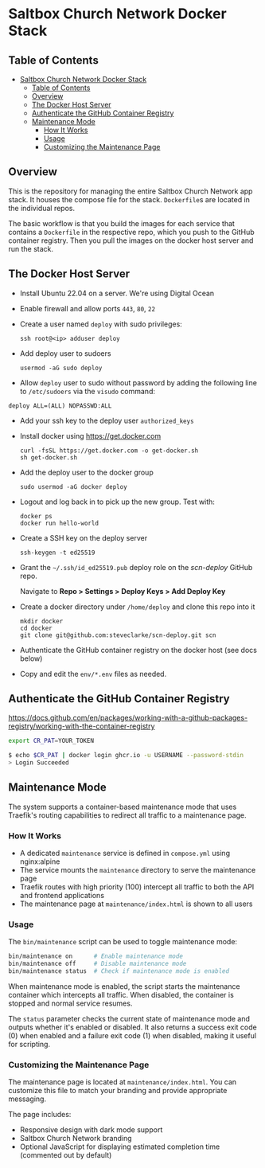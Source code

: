 # Saltbox Church Network Docker Stack

## Table of Contents

- [Saltbox Church Network Docker Stack](#saltbox-church-network-docker-stack)
  - [Table of Contents](#table-of-contents)
  - [Overview](#overview)
  - [The Docker Host Server](#the-docker-host-server)
  - [Authenticate the GitHub Container Registry](#authenticate-the-github-container-registry)
  - [Maintenance Mode](#maintenance-mode)
    - [How It Works](#how-it-works)
    - [Usage](#usage)
    - [Customizing the Maintenance Page](#customizing-the-maintenance-page)

## Overview

This is the repository for managing the entire Saltbox Church Network app stack. It houses the
compose file for the stack. `Dockerfile`s are located in the individual repos.

The basic workflow is that you build the images for each service that contains a
`Dockerfile` in the respective repo, which you push to the GitHub container
registry. Then you pull the images on the docker host server and run the stack.

## The Docker Host Server

- Install Ubuntu 22.04 on a server. We're using Digital Ocean

- Enable firewall and allow ports `443`, `80`, `22`

- Create a user named `deploy` with sudo privileges:
 
  ```
  ssh root@<ip> adduser deploy
  ```

- Add deploy user to sudoers

  ```
  usermod -aG sudo deploy
  ```

- Allow `deploy` user to sudo without password by adding the following line to
`/etc/sudoers` via the `visudo` command:

 ```
deploy ALL=(ALL) NOPASSWD:ALL
 ```

- Add your ssh key to the deploy user `authorized_keys`

- Install docker using https://get.docker.com

  ```
  curl -fsSL https://get.docker.com -o get-docker.sh
  sh get-docker.sh
  ```
- Add the deploy user to the docker group

  ``` 
  sudo usermod -aG docker deploy
  ```

- Logout and log back in to pick up the new group. Test with:

  ```
  docker ps
  docker run hello-world
  ```

- Create a SSH key on the deploy server 

  ```
  ssh-keygen -t ed25519
  ```

- Grant the `~/.ssh/id_ed25519.pub`  deploy role on the *scn-deploy* GitHub repo.

  Navigate to **Repo > Settings > Deploy Keys > Add Deploy Key**
 
- Create a docker directory under `/home/deploy` and clone this repo into it

  ```
  mkdir docker
  cd docker
  git clone git@github.com:steveclarke/scn-deploy.git scn
  ```

- Authenticate the GitHub container registry on the docker host (see docs below)

- Copy and edit the `env/*.env` files as needed.

## Authenticate the GitHub Container Registry

https://docs.github.com/en/packages/working-with-a-github-packages-registry/working-with-the-container-registry

```bash
export CR_PAT=YOUR_TOKEN
```

```bash
$ echo $CR_PAT | docker login ghcr.io -u USERNAME --password-stdin
> Login Succeeded
```

## Maintenance Mode

The system supports a container-based maintenance mode that uses Traefik's routing capabilities to redirect all traffic to a maintenance page.

### How It Works

- A dedicated `maintenance` service is defined in `compose.yml` using nginx:alpine
- The service mounts the `maintenance` directory to serve the maintenance page
- Traefik routes with high priority (100) intercept all traffic to both the API and frontend applications
- The maintenance page at `maintenance/index.html` is shown to all users

### Usage

The `bin/maintenance` script can be used to toggle maintenance mode:

```bash
bin/maintenance on      # Enable maintenance mode
bin/maintenance off     # Disable maintenance mode
bin/maintenance status  # Check if maintenance mode is enabled
```

When maintenance mode is enabled, the script starts the maintenance container which intercepts all traffic. When disabled, the container is stopped and normal service resumes.

The `status` parameter checks the current state of maintenance mode and outputs whether it's enabled or disabled. It also returns a success exit code (0) when enabled and a failure exit code (1) when disabled, making it useful for scripting.

### Customizing the Maintenance Page

The maintenance page is located at `maintenance/index.html`. You can customize this file to match your branding and provide appropriate messaging.

The page includes:
- Responsive design with dark mode support
- Saltbox Church Network branding
- Optional JavaScript for displaying estimated completion time (commented out by default)
